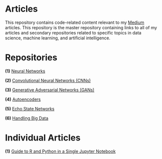 # Articles

This repository contains code-related content relevant to my [Medium](https://medium.com/@matthew_stewart) articles. This repository is the master repository containing links to all of my articles and secondary repositories related to specific topics in data science, machine learning, and artificial intelligence.

# Repositories

**(1)** [Neural Networks](https://github.com/mrdragonbear/Neural-Networks)

**(2)** [Convolutional Neural Networks (CNNs)](https://github.com/mrdragonbear/CNNs)

**(3)** [Generative Adversarial Networks (GANs)](https://github.com/mrdragonbear/GAN-Tutorial)

**(4)** [Autoencoders](https://github.com/mrdragonbear/Autoencoders)

**(5)** [Echo State Networks](https://github.com/mrdragonbear/EchoStateNetworks)

**(6)** [Handling Big Data](https://github.com/mrdragonbear/dasktut)

# Individual Articles

**(1)** [Guide to R and Python in a Single Jupyter Notebook](https://towardsdatascience.com/guide-to-r-and-python-in-a-single-jupyter-notebook-ff12532eb3ba)
